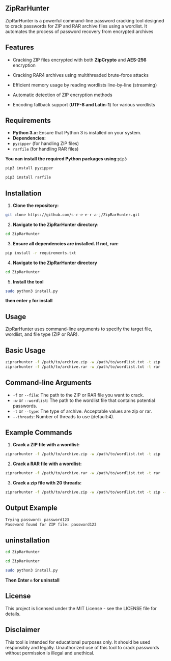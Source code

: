 ## ZipRarHunter
ZipRarHunter is a powerful command-line password cracking tool designed to crack passwords for ZIP and RAR archive files using a wordlist. It automates the process of password recovery from encrypted archives

## Features
- Cracking ZIP files encrypted with both **ZipCrypto** and **AES-256** encryption

- Cracking RAR4 archives using multithreaded brute-force attacks

- Efficient memory usage by reading wordlists line-by-line (streaming)

- Automatic detection of ZIP encryption methods

- Encoding fallback support (**UTF-8 and Latin-1**) for various wordlists
  
## Requirements
- **Python 3.x:** Ensure that Python 3 is installed on your system.
- **Dependencies:**
- `pyzipper` (for handling ZIP files)
- `rarfile` (for handling RAR files)
  
**You can install the required Python packages using**:`pip3`
```bash
pip3 install pyzipper
```
```bash
pip3 install rarfile
```
## Installation

1. **Clone the repository:**

```bash
git clone https://github.com/s-r-e-e-r-a-j/ZipRarHunter.git
```
2. **Navigate to the ZipRarHunter directory:**

```bash
cd ZipRarHunter
```
3. **Ensure all dependencies are installed. If not, run:**

``` bash
pip install -r requirements.txt
```

4. **Navigate to the ZipRarHunter directory**
   
```bash
cd ZipRarHunter
```
5. **Install the tool**
```bash
sudo python3 install.py
```
**then enter `y` for install**
## Usage
ZipRarHunter uses command-line arguments to specify the target file, wordlist, and file type (ZIP or RAR).

## Basic Usage
```bash
ziprarhunter -f /path/to/archive.zip -w /path/to/wordlist.txt -t zip
ziprarhunter -f /path/to/archive.rar -w /path/to/wordlist.txt -t rar
```
## Command-line Arguments
- `-f` or `--file`: The path to the ZIP or RAR file you want to crack.
- `-w` or `--wordlist`: The path to the wordlist file that contains potential passwords.
- `-t` or `--type`: The type of archive. Acceptable values are zip or rar.
- `--threads`: Number of threads to use (default:4).
## Example Commands
1. **Crack a ZIP file with a wordlist:**

``` bash
ziprarhunter -f /path/to/archive.zip -w /path/to/wordlist.txt -t zip
```
2. **Crack a RAR file with a wordlist:**

```bash
ziprarhunter -f /path/to/archive.rar -w /path/to/wordlist.txt -t rar
```
3. **Crack a zip file with 20 threads:**

```bash
ziprarhunter -f /path/to/archive.zip -w /path/to/wordlist.txt -t zip --threads 20
```
## Output Example
```bash
Trying password: password123
Password found for ZIP file: password123
```

## uninstallation
```bash
cd ZipRarHunter
```
```bash
cd ZipRarHunter
```
```bash
sudo python3 install.py
```
**Then Enter `n` for uninstall**

## License
This project is licensed under the MIT License - see the LICENSE file for details.

## Disclaimer
This tool is intended for educational purposes only. It should be used responsibly and legally. Unauthorized use of this tool to crack passwords without permission is illegal and unethical.


